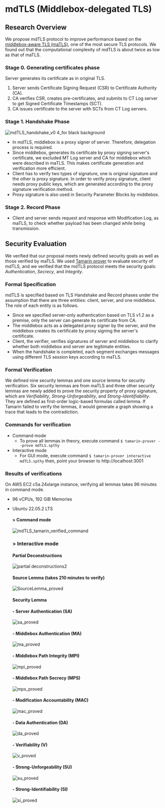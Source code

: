 # mdTLS (Middlebox-delegated TLS)
## Research Overview
We propose mdTLS protocol to improve performance based on the [middlebox-aware TLS (maTLS)](https://github.com/middlebox-aware-tls), one of the most secure TLS protocols. We found out that the computational complexity of mdTLS is about twice as low as that of maTLS.

### Stage 0. Generating certificates phase
Server generates its certificate as in original TLS.
1. Server sends Certificate Signing Request (CSR) to Certificate Authority (CA).
2. CA verifies CSR, creates pre-certificates, and submits to CT Log server to get Signed Certificate Timestamps (SCT).
3. CA issues certificate to the server with SCTs from CT Log servers.

### Stage 1. Handshake Phase
![mdTLS_handshake_v0 4_for black background](https://github.com/thyun1121/mdTLS/assets/18222806/38700908-3e32-43c5-acae-8fb61ba9dc8c)
- In mdTLS, middlebox is a proxy signer of server. Therefore, delegation process is required.
- Since middlebox, generates its certificate by proxy signing server's certificate, we excluded MT Log server and CA for middlebox which were described in maTLS. This makes certificate generation and verification more efficient.
- Client has to verify two types of signature, one is original signature and the other is proxy signature. In order to verify proxy signature, client needs proxy public keys, which are generated according to the proxy signature verification method.
- Proxy signature is also used in Security Parameter Blocks by middlebox.
### Stage 2. Record Phase
- Client and server sends request and response with Modification Log, as maTLS, to check whether payload has been changed while being transmission.

## Security Evaluation
We verified that our proposal meets newly defined security goals as well as those verified by maTLS.
We used [Tamarin prover](http://tamarin-prover.github.io/) to evaluate security of mdTLS, and we verified that the mdTLS protocol meets the security goals: *Authentication*, *Secrecy*, and *Integrity*.

### Formal Specification
mdTLS is specified based on TLS Handshake and Record phases under the assumption that there are three entities: client, server, and one middlebox. The role of each entity is as follows.
- Since we specified server-only authentication based on TLS v1.2 as a premise, only the server can generate its certificate from CA.
- The middlebox acts as a delegated proxy signer by the server, and the middlebox creates its certificate by proxy signing the server's certificate.
- Client, the verifier, verifies signatures of server and middlebox to clarify whether both middlebox and server are legitimate entities.
- When the handshake is completed, each segment exchanges messages using different TLS session keys according to maTLS.

### Formal Verification
We defined nine security lemmas and one source lemma for security verification.
Six security lemmas are from maTLS and three other security lemmas are newly added to prove the security property of proxy signature, which are *Verifiability*, *Strong-Unforgeability*, and *Strong-Identifiability*.  They are defined as first-order logic-based formulas called lemma. If Tamarin failed to verify the lemmas, it would generate a graph showing a trace that leads to the contradiction.



### Commands for verification
- Command mode
  - To prove all lemmas in theory, execute command `$ tamarin-prover --prove mdTLS.spthy`
- Interactive mode
  - For GUI mode, execute command `$ tamarin-prover interactive mdTLS.spthy`  then, point your browser to http://localhost:3001

### Results of verifications
On AWS EC2 c5a.24xlarge instance, verifying all lemmas takes 96 minutes in command mode.
- 96 vCPUs, 192 GiB Memories
- Ubuntu 22.05.2 LTS
  #### > Command mode
   ![mdTLS_tamarin_verified_command](https://github.com/thyun1121/mdTLS/assets/18222806/2483cdb3-01aa-4cb2-89e0-967197897642)
  
    
  ### > Interactive mode
  #### Partial Deconstructions
    ![partial deconstructions2](https://github.com/thyun1121/mdTLS/assets/18222806/f09a9bd4-8978-4cfe-85a3-a6f17b75f688)
  
  
  #### Source Lemma (takes 210 minutes to verify)
    ![SourceLemma_proved](https://github.com/thyun1121/mdTLS/assets/18222806/7cdbb619-8f51-45fa-875b-abec7c425460)

  #### Security Lemma
  #### - Server Authentication (SA)
    ![sa_proved](https://github.com/thyun1121/mdTLS/assets/18222806/274b0578-801e-4a72-bfc6-03dabbd2e9d6)
    
  #### - Middlebox Authentication (MA)
    ![ma_proved](https://github.com/thyun1121/mdTLS/assets/18222806/d17500f2-2390-473c-93c8-bf815def4308)

  #### - Middlebox Path Integrity (MPI)
    ![mpi_proved](https://github.com/thyun1121/mdTLS/assets/18222806/3d8f2c9b-d35d-4672-96a0-410afb1cc58c)

  #### - Middlebox Path Secrecy (MPS)
    ![mps_proved](https://github.com/thyun1121/mdTLS/assets/18222806/dd8b6db3-7f5e-4fb8-8b0e-205092a1e238)

  #### -  Modification Accountability (MAC)
    ![mac_proved](https://github.com/thyun1121/mdTLS/assets/18222806/56e29a57-4200-409b-b127-7fab0d4a5bb3)

  #### -  Data Authentication (DA)
    ![da_proved](https://github.com/thyun1121/mdTLS/assets/18222806/ee1635fe-6dab-452f-8a17-3acaa722a41a)

  #### -  Verifiability (V)
    ![v_proved](https://github.com/thyun1121/mdTLS/assets/18222806/9f093319-fe75-4d7c-992a-0013179d864b)

  #### -  Strong-Unforgeability (SU)
    ![su_proved](https://github.com/thyun1121/mdTLS/assets/18222806/c6f0b53d-17a3-428d-90a5-8f7c48d50535)

  #### -  Strong-Identifiability (SI)
    ![si_proved](https://github.com/thyun1121/mdTLS/assets/18222806/a2d33373-0510-4319-bf7e-fd0918fe5e4f)


